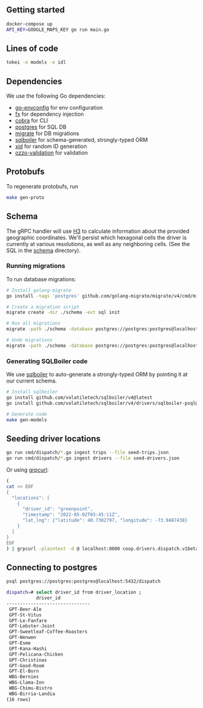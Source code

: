 ## Getting started
```bash
docker-compose up
API_KEY=GOOGLE_MAPS_KEY go run main.go
```

## Lines of code
```bash
tokei -e models -e idl
```

## Dependencies
We use the following Go dependencies:

* [go-envconfig](https://github.com/sethvargo/go-envconfig) for env configuration
* [fx](https://github.com/uber-go/fx) for dependency injection
* [cobra](https://github.com/spf13/cobra) for CLI
* [postgres](https://www.postgresql.org/) for SQL DB
* [migrate](https://github.com/golang-migrate/migrate) for DB migrations
* [sqlboiler](https://github.com/volatiletech/sqlboiler) for schema-generated, strongly-typed ORM
* [xid](https://github.com/rs/xid) for random ID generation
* [ozzo-validation](https://github.com/go-ozzo/ozzo-validation) for validation

## Protobufs
To regenerate protobufs, run 
```bash
make gen-proto
```

## Schema

The gRPC handler will use [H3](https://h3geo.org/) to calculate information
about the provided geographic coordinates. We'll persist which hexagonal cells
the driver is currently at various resolutions, as well as any neighboring
cells. (See the SQL in the [schema](../schema) directory).

### Running migrations

To run database migrations:

```bash
# Install golang-migrate
go install -tags 'postgres' github.com/golang-migrate/migrate/v4/cmd/migrate@latest

# Create a migration script
migrate create -dir ./schema -ext sql init

# Run all migrations
migrate -path ./schema -database postgres://postgres:postgres@localhost:5432/dispatch\?sslmode=disable up

# Undo migrations
migrate -path ./schema -database postgres://postgres:postgres@localhost:5432/dispatch\?sslmode=disable down
```

### Generating SQLBoiler code

We use [sqlboiler](https://github.com/volatiletech/sqlboiler) to auto-generate
a strongly-typed ORM by pointing it at our current schema.

```bash
# Install sqlboiler
go install github.com/volatiletech/sqlboiler/v4@latest
go install github.com/volatiletech/sqlboiler/v4/drivers/sqlboiler-psql@latest

# Generate code
make gen-models
```

## Seeding driver locations

```bash
go run cmd/dispatch/*.go ingest trips --file seed-trips.json
go run cmd/dispatch/*.go ingest drivers --file seed-drivers.json
```

Or using [grpcurl](https://github.com/fullstorydev/grpcurl):

```bash
(
cat << EOF
{
  "locations": [
    {
      "driver_id": "greenpoint",
      "timestamp": "2022-05-02T03:45:11Z",
      "lat_lng": {"latitude": 40.7302797, "longitude": -73.9487438}
    }
  ]
}
EOF
) | grpcurl -plaintext -d @ localhost:8080 coop.drivers.dispatch.v1beta1.DispatchService/UpdateDriverLocations
```

## Connecting to postgres

```bash
psql postgres://postgres:postgres@localhost:5432/dispatch

dispatch=# select driver_id from driver_location ;
           driver_id           
-------------------------------
 GPT-Beer-Ale
 GPT-St-Vitus
 GPT-Le-Fanfare
 GPT-Lobster-Joint
 GPT-Sweetleaf-Coffee-Roasters
 GPT-Wenwen
 GPT-Esme
 GPT-Kana-Hashi
 GPT-Pelicana-Chicken
 GPT-Christinas
 GPT-Good-Room
 GPT-El-Born
 WBG-Bernies
 WBG-Llama-Inn
 WBG-Chimu-Bistro
 WBG-Birria-Landia
(16 rows)
```